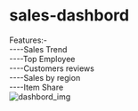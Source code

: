 # sales-dashbord
Features:-<br />
 ----Sales Trend <br />
 ----Top Employee<br />
 ----Customers reviews<br />
 ----Sales by region<br />
 ----Item Share<br />
![dashbord_img](https://user-images.githubusercontent.com/90344769/185448268-899faa9c-4eb5-421e-b5e8-181d0847cb93.png)
